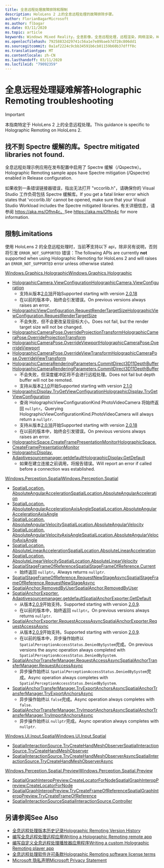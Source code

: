 ```yaml
---
title: 全息远程处理故障排除和限制
description: HoloLens 2 上的全息远程处理的故障排除步骤。
author: FlorianBagarMicrosoft
ms.author: flbagar
ms.date: 03/11/2020
ms.topic: article
keywords: Windows Mixed Reality，全息影像，全息远程处理，远程渲染，网络渲染，HoloLens，远程影像，故障排除，帮助
ms.openlocfilehash: 79258832d29741c56a1e7e89baeb7d728c806dd1
ms.sourcegitcommit: 0a1af2224c9cbb34591b6cb01159b60b37dfff0c
ms.translationtype: MT
ms.contentlocale: zh-CN
ms.lasthandoff: 03/11/2020
ms.locfileid: "79092359"
---
```

# <a name="holographic-remoting-troubleshooting"></a><span data-ttu-id="92448-104">全息远程处理疑难解答</span><span class="sxs-lookup"><span data-stu-id="92448-104">Holographic Remoting troubleshooting</span></span>

> [!IMPORTANT]
> <span data-ttu-id="92448-105">本指南特定于 HoloLens 2 上的全息远程处理。</span><span class="sxs-lookup"><span data-stu-id="92448-105">This guidance is specific to Holographic Remoting on HoloLens 2.</span></span>

## <a name="spectre-mitigated-libraries-not-found"></a><span data-ttu-id="92448-106">找不到 Spectre 缓解的库。</span><span class="sxs-lookup"><span data-stu-id="92448-106">Spectre mitigated libraries not found.</span></span>

<span data-ttu-id="92448-107">全息远程处理示例应用在发布配置中启用了 Spectre 缓解（/Qspectre）。</span><span class="sxs-lookup"><span data-stu-id="92448-107">Holographic Remoting sample apps have Spectre mitigation (/Qspectre) enabled in Release configuration.</span></span>

<span data-ttu-id="92448-108">如果收到一条错误链接器错误，指出无法打开 "vccorlib.h"，请确保你的 Visual Studio 工作负荷包括 Spectre 缓解库。</span><span class="sxs-lookup"><span data-stu-id="92448-108">If you get a fatal linker error which states that 'vccorlib.lib' cannot be opened, make sure that your Visual Studio Workload includes the Spectre mitigated libraries.</span></span> <span data-ttu-id="92448-109">有关详细信息，请参阅 https://aka.ms/Ofhn4c。</span><span class="sxs-lookup"><span data-stu-id="92448-109">See https://aka.ms/Ofhn4c for more information.</span></span>

## <a name="limitations"></a><span data-ttu-id="92448-110">限制</span><span class="sxs-lookup"><span data-stu-id="92448-110">Limitations</span></span>

<span data-ttu-id="92448-111">使用 HoloLens 2 的全息远程处理时，当前**不**支持以下 api，除非另有说明，否则将引发 ```ERROR_NOT_SUPPORTED``` 错误：</span><span class="sxs-lookup"><span data-stu-id="92448-111">The following APIs are currently **not** supported when using Holographic Remoting for HoloLens 2 and will raises an ```ERROR_NOT_SUPPORTED``` error unless otherwise stated:</span></span>

[<span data-ttu-id="92448-112">Windows.Graphics.Holographic</span><span class="sxs-lookup"><span data-stu-id="92448-112">Windows.Graphics.Holographic</span></span>](https://docs.microsoft.com/uwp/api/windows.graphics.holographic)

* [<span data-ttu-id="92448-113">HolographicCamera.ViewConfiguration</span><span class="sxs-lookup"><span data-stu-id="92448-113">HolographicCamera.ViewConfiguration</span></span>](https://docs.microsoft.com/uwp/api/windows.graphics.holographic.holographiccamera.viewconfiguration)
  - <span data-ttu-id="92448-114">支持从版本[2.0.18](holographic-remoting-version-history.md#v2.0.18)开始</span><span class="sxs-lookup"><span data-stu-id="92448-114">Supported starting with version [2.0.18](holographic-remoting-version-history.md#v2.0.18)</span></span>
  - <span data-ttu-id="92448-115">在以前的版本中，始终会引发错误。</span><span class="sxs-lookup"><span data-stu-id="92448-115">On previous versions always raises an error.</span></span>
* [<span data-ttu-id="92448-116">HolographicViewConfiguration.RequestRenderTargetSize</span><span class="sxs-lookup"><span data-stu-id="92448-116">HolographicViewConfiguration.RequestRenderTargetSize</span></span>](https://docs.microsoft.com/uwp/api/windows.graphics.holographic.holographicviewconfiguration.requestrendertargetsize#Windows_Graphics_Holographic_HolographicViewConfiguration_RequestRenderTargetSize_Windows_Foundation_Size_)
  - <span data-ttu-id="92448-117">不会失败，但不会更改呈现目标大小。</span><span class="sxs-lookup"><span data-stu-id="92448-117">Does not fail, but the render target size will not be changed.</span></span>
* [<span data-ttu-id="92448-118">HolographicCameraPose.OverrideProjectionTransform</span><span class="sxs-lookup"><span data-stu-id="92448-118">HolographicCameraPose.OverrideProjectionTransform</span></span>](https://docs.microsoft.com/uwp/api/windows.graphics.holographic.holographiccamerapose.overrideprojectiontransform)
* [<span data-ttu-id="92448-119">HolographicCameraPose.OverrideViewport</span><span class="sxs-lookup"><span data-stu-id="92448-119">HolographicCameraPose.OverrideViewport</span></span>](https://docs.microsoft.com/uwp/api/windows.graphics.holographic.holographiccamerapose.overrideviewport)
* [<span data-ttu-id="92448-120">HolographicCameraPose.OverrideViewTransform</span><span class="sxs-lookup"><span data-stu-id="92448-120">HolographicCameraPose.OverrideViewTransform</span></span>](https://docs.microsoft.com/uwp/api/windows.graphics.holographic.holographiccamerapose.overrideviewtransform)
* [<span data-ttu-id="92448-121">HolographicCameraRenderingParameters.CommitDirect3D11DepthBuffer</span><span class="sxs-lookup"><span data-stu-id="92448-121">HolographicCameraRenderingParameters.CommitDirect3D11DepthBuffer</span></span>](https://docs.microsoft.com/uwp/api/windows.graphics.holographic.holographiccamerarenderingparameters.commitdirect3d11depthbuffer#Windows_Graphics_Holographic_HolographicCameraRenderingParameters_CommitDirect3D11DepthBuffer_Windows_Graphics_DirectX_Direct3D11_IDirect3DSurface_)
  - <span data-ttu-id="92448-122">不会失败，但深度缓冲区将不会进行远程处理。</span><span class="sxs-lookup"><span data-stu-id="92448-122">Does not fail but depth buffer will not be remoted.</span></span>
  - <span data-ttu-id="92448-123">支持从版本[2.1.0](holographic-remoting-version-history.md#v2.1.0)开始</span><span class="sxs-lookup"><span data-stu-id="92448-123">Supported starting with version [2.1.0](holographic-remoting-version-history.md#v2.1.0)</span></span>
* [<span data-ttu-id="92448-124">HolographicDisplay.TryGetViewConfiguration</span><span class="sxs-lookup"><span data-stu-id="92448-124">HolographicDisplay.TryGetViewConfiguration</span></span>](https://docs.microsoft.com/uwp/api/windows.graphics.holographic.holographicdisplay.trygetviewconfiguration)
  - <span data-ttu-id="92448-125">查询 HolographicViewConfigurationKind PhotoVideoCamera 将始终返回 ```nullptr```。</span><span class="sxs-lookup"><span data-stu-id="92448-125">Querying HolographicViewConfigurationKind.PhotoVideoCamera will always return a ```nullptr```.</span></span>
  - <span data-ttu-id="92448-126">支持从版本[2.0.18](holographic-remoting-version-history.md#v2.0.18)开始</span><span class="sxs-lookup"><span data-stu-id="92448-126">Supported starting with version [2.0.18](holographic-remoting-version-history.md#v2.0.18)</span></span>
  - <span data-ttu-id="92448-127">在以前的版本中，始终会引发错误。</span><span class="sxs-lookup"><span data-stu-id="92448-127">On previous versions always raises an error.</span></span>
* [<span data-ttu-id="92448-128">HolographicSpace.CreateFramePresentationMonitor</span><span class="sxs-lookup"><span data-stu-id="92448-128">HolographicSpace.CreateFramePresentationMonitor</span></span>](https://docs.microsoft.com/uwp/api/windows.graphics.holographic.holographicspace.createframepresentationmonitor)
* [<span data-ttu-id="92448-129">HolographicDisplay. Adaptivesourcemanager.getdefault</span><span class="sxs-lookup"><span data-stu-id="92448-129">HolographicDisplay.GetDefault</span></span>](https://docs.microsoft.com/uwp/api/windows.graphics.holographic.holographicdisplay.getdefault#Windows_Graphics_Holographic_HolographicDisplay_GetDefault)
  - <span data-ttu-id="92448-130">如果在建立连接之前调用，将报告错误。</span><span class="sxs-lookup"><span data-stu-id="92448-130">Will report an error if called before a connection was established.</span></span>


[<span data-ttu-id="92448-131">Windows.Perception.Spatial</span><span class="sxs-lookup"><span data-stu-id="92448-131">Windows.Perception.Spatial</span></span>](https://docs.microsoft.com/uwp/api/windows.perception.spatial)

* [<span data-ttu-id="92448-132">SpatialLocation. AbsoluteAngularAcceleration</span><span class="sxs-lookup"><span data-stu-id="92448-132">SpatialLocation.AbsoluteAngularAcceleration</span></span>](https://docs.microsoft.com/uwp/api/windows.perception.spatial.spatiallocation.absoluteangularacceleration)
* [<span data-ttu-id="92448-133">SpatialLocation. AbsoluteAngularAccelerationAxisAngle</span><span class="sxs-lookup"><span data-stu-id="92448-133">SpatialLocation.AbsoluteAngularAccelerationAxisAngle</span></span>](https://docs.microsoft.com/uwp/api/windows.perception.spatial.spatiallocation.absoluteangularaccelerationaxisangle)
* [<span data-ttu-id="92448-134">SpatialLocation. AbsoluteAngularVelocity</span><span class="sxs-lookup"><span data-stu-id="92448-134">SpatialLocation.AbsoluteAngularVelocity</span></span>](https://docs.microsoft.com/uwp/api/windows.perception.spatial.spatiallocation.absoluteangularvelocity)
* [<span data-ttu-id="92448-135">SpatialLocation. AbsoluteAngularVelocityAxisAngle</span><span class="sxs-lookup"><span data-stu-id="92448-135">SpatialLocation.AbsoluteAngularVelocityAxisAngle</span></span>](https://docs.microsoft.com/uwp/api/windows.perception.spatial.spatiallocation.absoluteangularvelocityaxisangle)
* [<span data-ttu-id="92448-136">SpatialLocation. AbsoluteLinearAcceleration</span><span class="sxs-lookup"><span data-stu-id="92448-136">SpatialLocation.AbsoluteLinearAcceleration</span></span>](https://docs.microsoft.com/uwp/api/windows.perception.spatial.spatiallocation.absolutelinearacceleration)
* [<span data-ttu-id="92448-137">SpatialLocation. AbsoluteLinearVelocity</span><span class="sxs-lookup"><span data-stu-id="92448-137">SpatialLocation.AbsoluteLinearVelocity</span></span>](https://docs.microsoft.com/uwp/api/windows.perception.spatial.spatiallocation.absolutelinearvelocity)
* [<span data-ttu-id="92448-138">SpatialStageFrameOfReference</span><span class="sxs-lookup"><span data-stu-id="92448-138">SpatialStageFrameOfReference.Current</span></span>](https://docs.microsoft.com/uwp/api/windows.perception.spatial.spatialstageframeofreference.current)
  - <span data-ttu-id="92448-139">始终返回 ```nullptr```。</span><span class="sxs-lookup"><span data-stu-id="92448-139">Always returns ```nullptr```.</span></span>
* [<span data-ttu-id="92448-140">SpatialStageFrameOfReference.RequestNewStageAsync</span><span class="sxs-lookup"><span data-stu-id="92448-140">SpatialStageFrameOfReference.RequestNewStageAsync</span></span>](https://docs.microsoft.com/uwp/api/windows.perception.spatial.spatialstageframeofreference.requestnewstageasync)
* [<span data-ttu-id="92448-141">SpatialAnchor.RemovedByUser</span><span class="sxs-lookup"><span data-stu-id="92448-141">SpatialAnchor.RemovedByUser</span></span>](https://docs.microsoft.com/uwp/api/windows.perception.spatial.spatialanchor.removedbyuser)
* [<span data-ttu-id="92448-142">SpatialAnchorExporter. Adaptivesourcemanager.getdefault</span><span class="sxs-lookup"><span data-stu-id="92448-142">SpatialAnchorExporter.GetDefault</span></span>](https://docs.microsoft.com/uwp/api/windows.perception.spatial.spatialanchorexporter.getdefault
)
  - <span data-ttu-id="92448-143">从版本[2.0.9](holographic-remoting-version-history.md#v2.0.9)开始支持。</span><span class="sxs-lookup"><span data-stu-id="92448-143">Supported starting with version [2.0.9](holographic-remoting-version-history.md#v2.0.9).</span></span> 
  - <span data-ttu-id="92448-144">在以前的版本中，始终返回 ```nullptr```。</span><span class="sxs-lookup"><span data-stu-id="92448-144">On previous versions always returns ```nullptr```.</span></span> 
* [<span data-ttu-id="92448-145">SpatialAnchorExporter.RequestAccessAsync</span><span class="sxs-lookup"><span data-stu-id="92448-145">SpatialAnchorExporter.RequestAccessAsync</span></span>](https://docs.microsoft.com/uwp/api/windows.perception.spatial.spatialanchorexporter.requestaccessasync
)
  - <span data-ttu-id="92448-146">从版本[2.0.9](holographic-remoting-version-history.md#v2.0.9)开始支持。</span><span class="sxs-lookup"><span data-stu-id="92448-146">Supported starting with version [2.0.9](holographic-remoting-version-history.md#v2.0.9).</span></span> 
  - <span data-ttu-id="92448-147">在以前的版本中，异步操作始终以 ```SpatialPerceptionAccessStatus.DeniedBySystem```完成。</span><span class="sxs-lookup"><span data-stu-id="92448-147">On previous versions the async operation always completed with ```SpatialPerceptionAccessStatus.DeniedBySystem```.</span></span>
* [<span data-ttu-id="92448-148">SpatialAnchorTransferManager.RequestAccessAsync</span><span class="sxs-lookup"><span data-stu-id="92448-148">SpatialAnchorTransferManager.RequestAccessAsync</span></span>](https://docs.microsoft.com/uwp/api/windows.perception.spatial.spatialanchortransfermanager.requestaccessasync#Windows_Perception_Spatial_SpatialAnchorTransferManager_RequestAccessAsync)
  - <span data-ttu-id="92448-149">异步操作始终以 ```SpatialPerceptionAccessStatus.DeniedBySystem```完成。</span><span class="sxs-lookup"><span data-stu-id="92448-149">Async operation always completes with ```SpatialPerceptionAccessStatus.DeniedBySystem```.</span></span>
* [<span data-ttu-id="92448-150">SpatialAnchorTransferManager.TryExportAnchorsAsync</span><span class="sxs-lookup"><span data-stu-id="92448-150">SpatialAnchorTransferManager.TryExportAnchorsAsync</span></span>](https://docs.microsoft.com/uwp/api/windows.perception.spatial.spatialanchortransfermanager.tryexportanchorsasync#Windows_Perception_Spatial_SpatialAnchorTransferManager_TryExportAnchorsAsync_Windows_Foundation_Collections_IIterable_Windows_Foundation_Collections_IKeyValuePair_System_String_Windows_Perception_Spatial_SpatialAnchor___Windows_Storage_Streams_IOutputStream_)
  - <span data-ttu-id="92448-151">异步操作始终以 ```false```完成。</span><span class="sxs-lookup"><span data-stu-id="92448-151">Async operation always completes with ```false```.</span></span>
* [<span data-ttu-id="92448-152">SpatialAnchorTransferManager.TryImportAnchorsAsync</span><span class="sxs-lookup"><span data-stu-id="92448-152">SpatialAnchorTransferManager.TryImportAnchorsAsync</span></span>](https://docs.microsoft.com/uwp/api/windows.perception.spatial.spatialanchortransfermanager.tryimportanchorsasync
)
  - <span data-ttu-id="92448-153">异步操作始终以 ```nullptr```完成。</span><span class="sxs-lookup"><span data-stu-id="92448-153">Async operation always completes with ```nullptr```.</span></span>

[<span data-ttu-id="92448-154">Windows.UI.Input.Spatial</span><span class="sxs-lookup"><span data-stu-id="92448-154">Windows.UI.Input.Spatial</span></span>](https://docs.microsoft.com/uwp/api/windows.ui.input.spatial)

* [<span data-ttu-id="92448-155">SpatialInteractionSource.TryCreateHandMeshObserver</span><span class="sxs-lookup"><span data-stu-id="92448-155">SpatialInteractionSource.TryCreateHandMeshObserver</span></span>](https://docs.microsoft.com/uwp/api/windows.ui.input.spatial.spatialinteractionsource.trycreatehandmeshobserver#Windows_UI_Input_Spatial_SpatialInteractionSource_TryCreateHandMeshObserver)
* [<span data-ttu-id="92448-156">SpatialInteractionSource.TryCreateHandMeshObserverAsync</span><span class="sxs-lookup"><span data-stu-id="92448-156">SpatialInteractionSource.TryCreateHandMeshObserverAsync</span></span>](https://docs.microsoft.com/uwp/api/windows.ui.input.spatial.spatialinteractionsource.trycreatehandmeshobserverasync)

[<span data-ttu-id="92448-157">Windows.Perception.Spatial.Preview</span><span class="sxs-lookup"><span data-stu-id="92448-157">Windows.Perception.Spatial.Preview</span></span>](https://docs.microsoft.com/uwp/api/windows.perception.spatial.preview)

* [<span data-ttu-id="92448-158">SpatialGraphInteropPreview.CreateLocatorForNode</span><span class="sxs-lookup"><span data-stu-id="92448-158">SpatialGraphInteropPreview.CreateLocatorForNode</span></span>](https://docs.microsoft.com/uwp/api/windows.perception.spatial.preview.spatialgraphinteroppreview.createlocatorfornode)
* [<span data-ttu-id="92448-159">SpatialGraphInteropPreview.TryCreateFrameOfReference</span><span class="sxs-lookup"><span data-stu-id="92448-159">SpatialGraphInteropPreview.TryCreateFrameOfReference</span></span>](https://docs.microsoft.com/uwp/api/windows.perception.spatial.preview.spatialgraphinteroppreview.trycreateframeofreference)
* [<span data-ttu-id="92448-160">SpatialInteractionSource</span><span class="sxs-lookup"><span data-stu-id="92448-160">SpatialInteractionSource.Controller</span></span>](https://docs.microsoft.com/uwp/api/windows.ui.input.spatial.spatialinteractionsource.controller#Windows_UI_Input_Spatial_SpatialInteractionSource_Controller)

## <a name="see-also"></a><span data-ttu-id="92448-161">另请参阅</span><span class="sxs-lookup"><span data-stu-id="92448-161">See Also</span></span>
* [<span data-ttu-id="92448-162">全息远程处理版本历史记录</span><span class="sxs-lookup"><span data-stu-id="92448-162">Holographic Remoting Version History</span></span>](holographic-remoting-version-history.md)
* [<span data-ttu-id="92448-163">编写全息远程处理远程应用</span><span class="sxs-lookup"><span data-stu-id="92448-163">Writing a Holographic Remoting remote app</span></span>](holographic-remoting-create-host.md)
* [<span data-ttu-id="92448-164">编写自定义全息远程处理播放器应用程序</span><span class="sxs-lookup"><span data-stu-id="92448-164">Writing a custom Holographic Remoting player app</span></span>](holographic-remoting-create-player.md)
* [<span data-ttu-id="92448-165">全息远程处理软件许可条款</span><span class="sxs-lookup"><span data-stu-id="92448-165">Holographic Remoting software license terms</span></span>](https://docs.microsoft.com/legal/mixed-reality/microsoft-holographic-remoting-software-license-terms)
* [<span data-ttu-id="92448-166">Microsoft 隐私声明</span><span class="sxs-lookup"><span data-stu-id="92448-166">Microsoft Privacy Statement</span></span>](https://go.microsoft.com/fwlink/?LinkId=521839)
